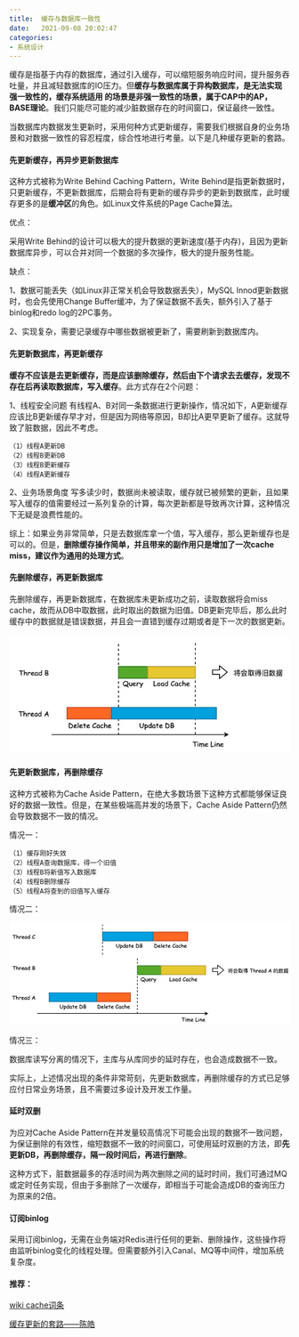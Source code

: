 ```yaml
---
title:  缓存与数据库一致性
date:   2021-09-08 20:02:47
categories: 
- 系统设计
---
```


缓存是指基于内存的数据库，通过引入缓存，可以缩短服务响应时间，提升服务吞吐量，并且减轻数据库的IO压力。但**缓存与数据库属于异构数据库，是无法实现强一致性的，缓存系统适用
的场景是非强一致性的场景，属于CAP中的AP，BASE理论**。我们只能尽可能的减少脏数据存在的时间窗口，保证最终一致性。

当数据库内数据发生更新时，采用何种方式更新缓存，需要我们根据⾃⾝的业务场景和对数据⼀致性的容忍程度，综合性地进⾏考量。以下是几种缓存更新的套路。

#### 先更新缓存，再异步更新数据库

这种方式被称为Write Behind Caching Pattern，Write Behind是指更新数据时，只更新缓存，不更新数据库，后期会将有更新的缓存异步的更新到数据库，此时缓存更多的是**缓冲区**的角色。如Linux文件系统的Page Cache算法。

优点：

采用Write Behind的设计可以极大的提升数据的更新速度(基于内存)，且因为更新数据库异步，可以合并对同一个数据的多次操作，极大的提升服务性能。

缺点：

1、数据可能丢失（如Linux非正常关机会导致数据丢失），MySQL Innod更新数据时，也会先使用Change Buffer缓冲，为了保证数据不丢失，额外引入了基于binlog和redo log的2PC事务。

2、实现复杂，需要记录缓存中哪些数据被更新了，需要刷新到数据库内。

#### 先更新数据库，再更新缓存

**缓存不应该是去更新缓存，而是应该删除缓存，然后由下个请求去去缓存，发现不存在后再读取数据库，写入缓存**。此方式存在2个问题：

1、线程安全问题
有线程A、B对同一条数据进行更新操作，情况如下，A更新缓存应该比B更新缓存早才对，但是因为网络等原因，B却比A更早更新了缓存。这就导致了脏数据，因此不考虑。
```
（1）线程A更新DB
（2）线程B更新DB
（3）线程B更新缓存
（4）线程A更新缓存
```

2、业务场景角度
写多读少时，数据尚未被读取，缓存就已被频繁的更新，且如果写入缓存的值需要经过一系列复杂的计算，每次更新都是导致再次计算，这种情况下无疑是浪费性能的。

综上：如果业务非常简单，只是去数据库拿一个值，写入缓存，那么更新缓存也是可以的。但是，**删除缓存操作简单，并且带来的副作用只是增加了一次cache miss，建议作为通用的处理方式**。



#### 先删除缓存，再更新数据库

先删除缓存，再更新数据库，在数据库未更新成功之前，读取数据将会miss cache，故⽽从DB中取数据，此时取出的数据为旧值。DB更新完毕后，那么此时缓存中的数据就是错误数据，并且会⼀直错到缓存过期或者是下⼀次的数据更新。

![先删除缓存，再更新数据库](https://raw.githubusercontent.com/GuanN1ng/GuanN1ng.github.io/main/_posts/image/%E5%85%88%E5%88%A0%E9%99%A4%E7%BC%93%E5%AD%98%E5%86%8D%E6%9B%B4%E6%96%B0DB.jpg)

#### 先更新数据库，再删除缓存

这种方式被称为Cache Aside Pattern，在绝大多数场景下这种方式都能够保证良好的数据一致性。但是，在某些极端高并发的场景下，Cache Aside Pattern仍然会导致数据不一致的情况。

情况一：
```
（1）缓存刚好失效
（2）线程A查询数据库，得一个旧值
（3）线程B将新值写入数据库
（4）线程B删除缓存
（5）线程A将查到的旧值写入缓存
```

情况二：

![先更新数据库，再删除缓存](https://raw.githubusercontent.com/GuanN1ng/GuanN1ng.github.io/main/_posts/image/%E5%85%88%E6%9B%B4%E6%96%B0DB%E5%86%8D%E5%88%A0%E9%99%A4%E7%BC%93%E5%AD%98.jpg)

情况三：

数据库读写分离的情况下，主库与从库同步的延时存在，也会造成数据不一致。

实际上，上述情况出现的条件非常苛刻，先更新数据库，再删除缓存的方式已足够应付日常业务场景，且不需要过多设计及开发工作量。

#### 延时双删

为应对Cache Aside Pattern在并发量较高情况下可能会出现的数据不一致问题，为保证删除的有效性，缩短数据不一致的时间窗口，可使用延时双删的方法，即**先更新DB，再删除缓存，隔一段时间后，再进行删除**。

这种方式下，脏数据最多的存活时间为两次删除之间的延时时间，我们可通过MQ或定时任务实现，但由于多删除了一次缓存，即相当于可能会造成DB的查询压力为原来的2倍。

#### 订阅binlog

采用订阅binlog，无需在业务端对Redis进行任何的更新、删除操作，这些操作将由监听binlog变化的线程处理。但需要额外引入Canal、MQ等中间件，增加系统复杂度。



#### 推荐：

[wiki cache词条](https://en.wikipedia.org/wiki/Cache_(computing)/)

[缓存更新的套路——陈皓](https://coolshell.cn/articles/17416.html)

